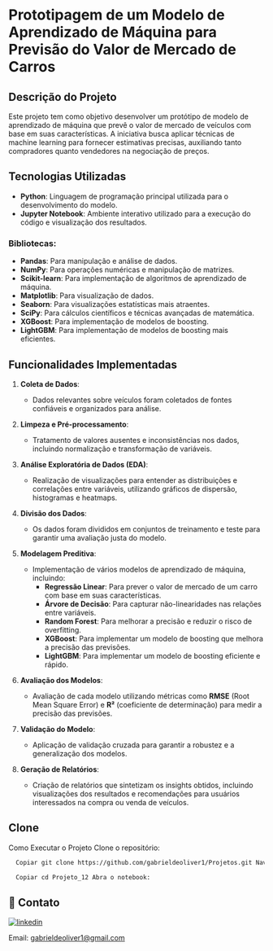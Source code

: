 # Prototipagem de um Modelo de Aprendizado de Máquina para Previsão do Valor de Mercado de Carros

## Descrição do Projeto
Este projeto tem como objetivo desenvolver um protótipo de modelo de aprendizado de máquina que prevê o valor de mercado de veículos com base em suas características. A iniciativa busca aplicar técnicas de machine learning para fornecer estimativas precisas, auxiliando tanto compradores quanto vendedores na negociação de preços.

## Tecnologias Utilizadas
- **Python**: Linguagem de programação principal utilizada para o desenvolvimento do modelo.
- **Jupyter Notebook**: Ambiente interativo utilizado para a execução do código e visualização dos resultados.

### Bibliotecas:
- **Pandas**: Para manipulação e análise de dados.
- **NumPy**: Para operações numéricas e manipulação de matrizes.
- **Scikit-learn**: Para implementação de algoritmos de aprendizado de máquina.
- **Matplotlib**: Para visualização de dados.
- **Seaborn**: Para visualizações estatísticas mais atraentes.
- **SciPy**: Para cálculos científicos e técnicas avançadas de matemática.
- **XGBoost**: Para implementação de modelos de boosting.
- **LightGBM**: Para implementação de modelos de boosting mais eficientes.

## Funcionalidades Implementadas

1. **Coleta de Dados**:
   - Dados relevantes sobre veículos foram coletados de fontes confiáveis e organizados para análise.

2. **Limpeza e Pré-processamento**:
   - Tratamento de valores ausentes e inconsistências nos dados, incluindo normalização e transformação de variáveis.

3. **Análise Exploratória de Dados (EDA)**:
   - Realização de visualizações para entender as distribuições e correlações entre variáveis, utilizando gráficos de dispersão, histogramas e heatmaps.

4. **Divisão dos Dados**:
   - Os dados foram divididos em conjuntos de treinamento e teste para garantir uma avaliação justa do modelo.

5. **Modelagem Preditiva**:
   - Implementação de vários modelos de aprendizado de máquina, incluindo:
     - **Regressão Linear**: Para prever o valor de mercado de um carro com base em suas características.
     - **Árvore de Decisão**: Para capturar não-linearidades nas relações entre variáveis.
     - **Random Forest**: Para melhorar a precisão e reduzir o risco de overfitting.
     - **XGBoost**: Para implementar um modelo de boosting que melhora a precisão das previsões.
     - **LightGBM**: Para implementar um modelo de boosting eficiente e rápido.

6. **Avaliação dos Modelos**:
   - Avaliação de cada modelo utilizando métricas como **RMSE** (Root Mean Square Error) e **R²** (coeficiente de determinação) para medir a precisão das previsões.

7. **Validação do Modelo**:
   - Aplicação de validação cruzada para garantir a robustez e a generalização dos modelos.

8. **Geração de Relatórios**:
   - Criação de relatórios que sintetizam os insights obtidos, incluindo visualizações dos resultados e recomendações para usuários interessados na compra ou venda de veículos.


## Clone

Como Executar o Projeto Clone o repositório:

```bash
  Copiar git clone https://github.com/gabrieldeoliver1/Projetos.git Navegue até o diretório do projeto:
```

```bash
  Copiar cd Projeto_12 Abra o notebook:
```





## 🔗 Contato

[![linkedin](https://img.shields.io/badge/linkedin-0A66C2?style=for-the-badge&logo=linkedin&logoColor=white)](https://www.linkedin.com/in/gabrieldeoliver1/)

Email: gabrieldeoliver1@gmail.com

